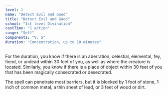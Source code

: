 ```yaml
---
level: 1
name: "Detect Evil and Good"
title: "Detect Evil and Good"
school: "1st level Divination"
castTime: "1 action"
range: "Self"
components: "V, S"
duration: "Concentration, up to 10 minutes"
---
```


For the duration, you know if there is an aberration, celestial, elemental, fey, fiend, or undead within 30 feet of you, as well as where the creature is located. Similarly, you know if there is a place of object within 30 feet of you that has been magically consecrated or desecrated.

The spell can penetrate most barriers, but it is blocked by 1 foot of stone, 1 inch of common metal, a thin sheet of lead, or 3 feet of wood or dirt.
